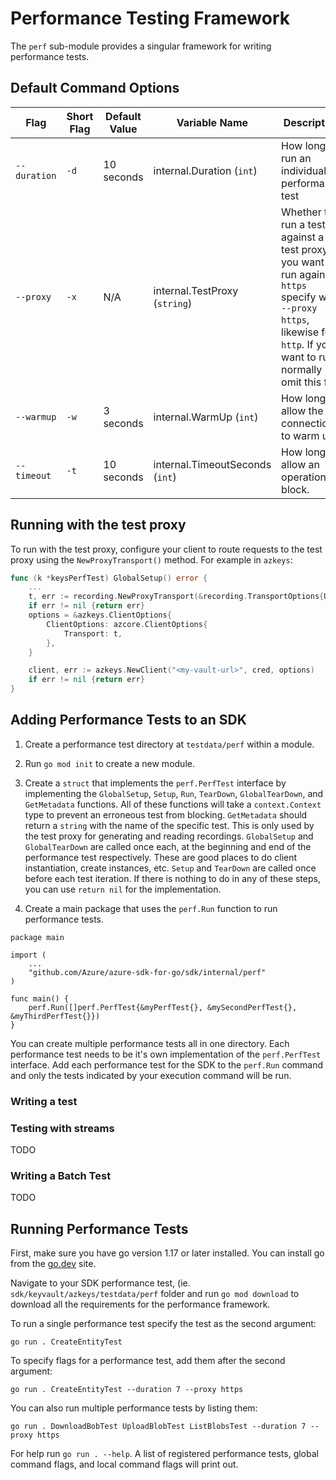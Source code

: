 # Performance Testing Framework
The `perf` sub-module provides a singular framework for writing performance tests.

## Default Command Options

| Flag | Short Flag | Default Value | Variable Name | Description |
| -----| ---------- | ------------- | ------------- | ----------- |
| `--duration` | `-d` | 10 seconds | internal.Duration (`int`) | How long to run an individual performance test |
| `--proxy` | `-x` | N/A | internal.TestProxy (`string`) | Whether to run a test against a test proxy. If you want to run against `https` specify with `--proxy https`, likewise for `http`. If you want to run normally omit this flag |
| `--warmup` | `-w` | 3 seconds| internal.WarmUp (`int`) | How long to allow the connection to warm up. |
| `--timeout` | `-t` | 10 seconds| internal.TimeoutSeconds (`int`) | How long to allow an operation to block. |

## Running with the test proxy

To run with the test proxy, configure your client to route requests to the test proxy using the `NewProxyTransport()` method. For example in `azkeys`:

```go
func (k *keysPerfTest) GlobalSetup() error {
    ...
    t, err := recording.NewProxyTransport(&recording.TransportOptions{UseHTTPS: true, TestName: a.GetMetadata()})
    if err != nil {return err}
    options = &azkeys.ClientOptions{
        ClientOptions: azcore.ClientOptions{
            Transport: t,
        },
    }

    client, err := azkeys.NewClient("<my-vault-url>", cred, options)
    if err != nil {return err}
}
```

## Adding Performance Tests to an SDK

1. Create a performance test directory at `testdata/perf` within a module.
2. Run `go mod init` to create a new module.
3. Create a `struct` that implements the `perf.PerfTest` interface by implementing the `GlobalSetup`, `Setup`, `Run`, `TearDown`, `GlobalTearDown`, and `GetMetadata` functions. All of these functions will take a `context.Context` type to prevent an erroneous test from blocking. `GetMetadata` should return a `string` with the name of the specific test. This is only used by the test proxy for generating and reading recordings. `GlobalSetup` and `GlobalTearDown` are called once each, at the beginning and end of the performance test respectively. These are good places to do client instantiation, create instances, etc. `Setup` and `TearDown` are called once before each test iteration. If there is nothing to do in any of these steps, you can use `return nil` for the implementation.

4. Create a main package that uses the `perf.Run` function to run performance tests.

```golang
package main

import (
    ...
    "github.com/Azure/azure-sdk-for-go/sdk/internal/perf"
)

func main() {
    perf.Run([]perf.PerfTest{&myPerfTest{}, &mySecondPerfTest{}, &myThirdPerfTest{}})
}
```

You can create multiple performance tests all in one directory. Each performance test needs to be it's own implementation of the `perf.PerfTest` interface. Add each performance test for the SDK to the `perf.Run` command and only the tests indicated by your execution command will be run.

### Writing a test

### Testing with streams
TODO

### Writing a Batch Test
TODO

## Running Performance Tests

First, make sure you have go version 1.17 or later installed. You can install go from the [go.dev](https://go.dev/doc/install) site.

Navigate to your SDK performance test, (ie. `sdk/keyvault/azkeys/testdata/perf` folder and run `go mod download` to download all the requirements for the performance framework.

To run a single performance test specify the test as the second argument:
```pwsh
go run . CreateEntityTest
```

To specify flags for a performance test, add them after the second argument:
```pwsh
go run . CreateEntityTest --duration 7 --proxy https
```

You can also run multiple performance tests by listing them:
```pwsh
go run . DownloadBobTest UploadBlobTest ListBlobsTest --duration 7 --proxy https
```

For help run `go run . --help`. A list of registered performance tests, global command flags, and local command flags will print out.
